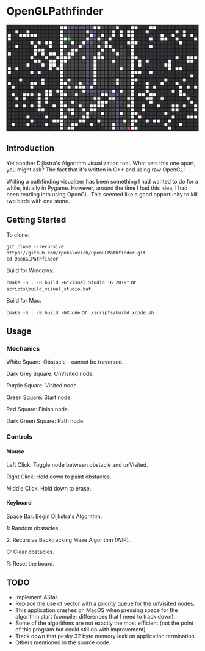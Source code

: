 # OpenGLPathfinder

![](res/demoImage.png)

## Introduction

Yet another Dijkstra's Algorithm visualization tool. What sets this one apart, you might ask? The fact that it's written in C++ and using raw OpenGL!

Writing a pathfinding visualizer has been something I had wanted to do for a while, initially in Pygame. However, around the time I had this idea, I had been reading into using OpenGL. This seemed like a good opportunity to kill two birds with one stone.

## Getting Started
To clone:

```
git clone --recursive https://github.com/rpuhalovich/OpenGLPathfinder.git
cd OpenGLPathfinder
```

Build for Windows:

```cmake -S . -B build -G"Visual Studio 16 2019"``` or ```scripts\build_visual_studio.bat```

Build for Mac:

```cmake -S . -B build -GXcode``` or ```./scripts/build_xcode.sh```

## Usage

### Mechanics

White Square: Obstacle - cannot be traversed.

Dark Grey Square: UnVisited node.

Purple Square: Visited node.

Green Square: Start node.

Red Square: Finish node.

Dark Green Square: Path node.

### Controls
#### Mouse
Left Click: Toggle node between obstacle and unVisited.

Right Click: Hold down to paint obstacles.

Middle Click: Hold down to erase.

#### Keyboard
Space Bar: Begin Dijkstra's Algorithm.

1: Random obstacles.

2: Recursive Backtracking Maze Algorithm (WIP).

C: Clear obstacles.

R: Reset the board.

## TODO

- Implement AStar.
- Replace the use of vector with a priority queue for the unVisited nodes.
- This application crashes on MacOS when pressing space for the algorithm start (compiler differences that I need to track down).
- Some of the algorithms are not exactly the most efficient (not the point of this program but could still do with improvement). 
- Track down that pesky 32 byte memory leak on application termination.
- Others mentioned in the source code.
